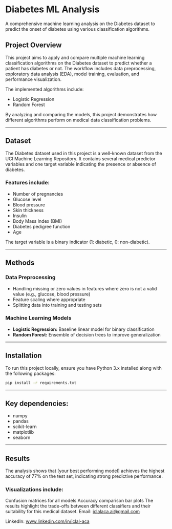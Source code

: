 # Diabetes ML Analysis

A comprehensive machine learning analysis on the Diabetes dataset to predict the onset of diabetes using various classification algorithms.

## Project Overview

This project aims to apply and compare multiple machine learning classification algorithms on the Diabetes dataset to predict whether a patient has diabetes or not. The workflow includes data preprocessing, exploratory data analysis (EDA), model training, evaluation, and performance visualization.

The implemented algorithms include:

- Logistic Regression    
- Random Forest  

By analyzing and comparing the models, this project demonstrates how different algorithms perform on medical data classification problems.

---

## Dataset

The Diabetes dataset used in this project is a well-known dataset from the UCI Machine Learning Repository. It contains several medical predictor variables and one target variable indicating the presence or absence of diabetes.

### Features include:

- Number of pregnancies  
- Glucose level  
- Blood pressure  
- Skin thickness  
- Insulin  
- Body Mass Index (BMI)  
- Diabetes pedigree function  
- Age

The target variable is a binary indicator (1: diabetic, 0: non-diabetic).

---

## Methods

### Data Preprocessing

- Handling missing or zero values in features where zero is not a valid value (e.g., glucose, blood pressure)  
- Feature scaling where appropriate  
- Splitting data into training and testing sets

### Machine Learning Models

- **Logistic Regression:** Baseline linear model for binary classification 
- **Random Forest:** Ensemble of decision trees to improve generalization

---

## Installation

To run this project locally, ensure you have Python 3.x installed along with the following packages:

```bash
pip install -r requirements.txt
```

---

## Key dependencies:

- numpy
- pandas
- scikit-learn
- matplotlib
- seaborn

---

## Results
The analysis shows that [your best performing model] achieves the highest accuracy of 77% on the test set, indicating strong predictive performance.

### Visualizations include:

Confusion matrices for all models
Accuracy comparison bar plots
The results highlight the trade-offs between different classifiers and their suitability for this medical dataset.
Email: iclalaca.ai@gmail.com

LinkedIn: www.linkedin.com/in/iclal-aca
